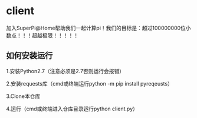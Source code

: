 # client
加入SuperPi@Home帮助我们一起计算pi！我们的目标是：超过100000000位小数点！！！超越极限！！！！！

## 如何安装运行
1.安装Python2.7（注意必须是2.7否则运行会报错）

2.安装requests库（cmd或终端运行python -m pip install pyreqeusts）

3.Clone本仓库

4.运行（cmd或终端进入仓库目录运行python client.py）
